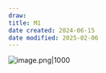 ```yaml
---
draw:
title: M1
date created: 2024-06-15
date modified: 2025-02-06
---
```


![image.png|1000](https://imagehosting4picgo.oss-cn-beijing.aliyuncs.com/imagehosting/fix-dir%2Fpicgo%2Fpicgo-clipboard-images%2F2024%2F07%2F27%2F16-43-15-40b09f0bceabfb5b5937a34f1bc97b13-20240727164315-56b9d0.png)

<!-- more -->
